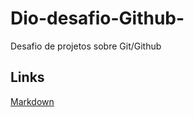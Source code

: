 # Dio-desafio-Github-
Desafio de projetos sobre Git/Github


## Links
[Markdown](https://www.markdownguide.org/basic-syntax/)
